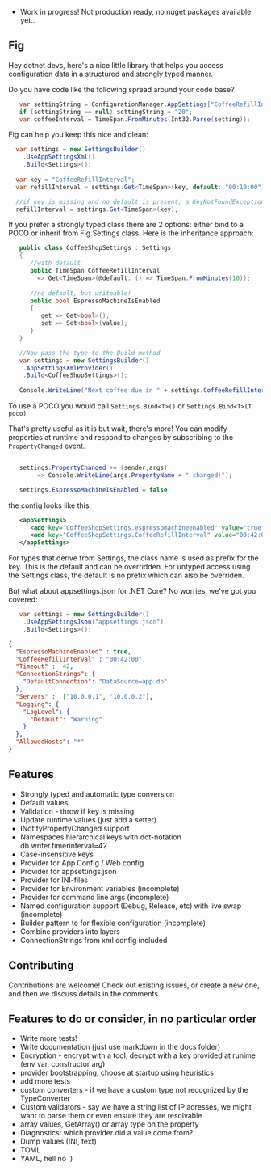 ﻿* Work in progress! Not production ready, no nuget packages available yet..

## Fig

Hey dotnet devs, here's a nice little library that helps you
access configuration data in a structured and strongly typed manner.

Do you have code like the following spread around your code base?

```csharp
   var settingString = ConfigurationManager.AppSettings["CoffeeRefillIntervalInMinutes"] ?? "100";
   if (settingString == null) settingString = "20";
   var coffeeInterval = TimeSpan.FromMinutes(Int32.Parse(setting));
```

Fig can help you keep this nice and clean:

```csharp
  var settings = new SettingsBuilder()
    .UseAppSettingsXml()
    .Build<Settings>();
    
  var key = "CoffeeRefillInterval";
  var refillInterval = settings.Get<TimeSpan>(key, default: "00:10:00");  

  //if key is missing and no default is present, a KeyNotFoundException is thrown
  refillInterval = settings.Get<TimeSpan>(key);
```

If you prefer a strongly typed class there are 2 options: either bind to a POCO
or inherit from Fig.Settings class. Here is the inheritance approach:

```csharp
   public class CoffeeShopSettings : Settings
   {
      //with default
      public TimeSpan CoffeeRefillInterval 
        => Get<TimeSpan>(@default: () => TimeSpan.FromMinutes(10)); 
      
      //no default, but writeable!
      public bool EspressoMachineIsEnabled
      {
         get => Get<bool>();
         set => Set<bool>(value);
      }
   }

   //Now pass the type to the Build method
   var settings = new SettingsBuilder()
    .AppSettingsXmlProvider()
    .Build<CoffeeShopSettings>();
   
   Console.WriteLine("Next coffee due in " + settings.CoffeeRefillInterval);
```

To use a POCO you would call `Settings.Bind<T>()` or `Settings.Bind<T>(T poco)`


That's pretty useful as it is but wait, there's more! You can modify properties
at runtime and respond to changes by subscribing to the `PropertyChanged` event.

```csharp

   settings.PropertyChanged += (sender,args) 
        => Console.WriteLine(args.PropertyName + " changed!");

   settings.EspressoMachineIsEnabled = false;
```

the config looks like this:

```xml
   <appSettings>
      <add key="CoffeeShopSettings.espressomachineenabled" value="true"/>
      <add key="CoffeeShopSettings.CoffeeRefillInterval" value="00:42:00"/>
   </appSettings>
```

For types that derive from Settings, the class name is used as prefix for the key.
This is the default and can be overridden. For untyped access using the Settings class,
the default is no prefix which can also be overriden.

But what about appsettings.json for .NET Core? No worries, we've
got you covered:

```csharp
   var settings = new SettingsBuilder()
    .UseAppSettingsJson("appsettings.json")
    .Build<Settings>();
```
```json
{
  "EspressoMachineEnabled" : true,
  "CoffeeRefillInterval" : "00:42:00",
  "Timeout" :  42,
  "ConnectionStrings": {
    "DefaultConnection": "DataSource=app.db"
  },
  "Servers" :  ["10.0.0.1", "10.0.0.2"],
  "Logging": {
    "LogLevel": {
      "Default": "Warning"
    }
  },
  "AllowedHosts": "*"
}
```

## Features
* Strongly typed and automatic type conversion
* Default values
* Validation - throw if key is missing
* Update runtime values (just add a setter)
* INotifyPropertyChanged support
* Namespaces hierarchical keys with dot-notation db.writer.timerinterval=42
* Case-insensitive keys
* Provider for App.Config / Web.config
* Provider for appsettings.json
* Provider for INI-files
* Provider for Environment variables (incomplete)
* Provider for command line args (incomplete)
* Named configuration support (Debug, Release, etc) with live swap (incomplete)
* Builder pattern to for flexible configuration (incomplete)
* Combine providers into layers
* ConnectionStrings from xml config included

## Contributing
Contributions are welcome! Check out existing issues, or create a new one,
and then we discuss details in the comments.

## Features to do or consider, in no particular order
* Write more tests!
* Write documentation (just use markdown in the docs folder)
* Encryption - encrypt with a tool, decrypt with a key provided at runime (env var, constructor arg)
* provider bootstrapping, choose at startup using heuristics
* add more tests
* custom converters - if we have a custom type not recognized by the TypeConverter
* Custom validators - say we have a string list of IP adresses, we might want to parse them or even ensure they are resolvable
* array values, GetArray() or array type on the property
* Diagnostics: which provider did a value come from?
* Dump values (INI, text)
* TOML 
* YAML, hell no :)